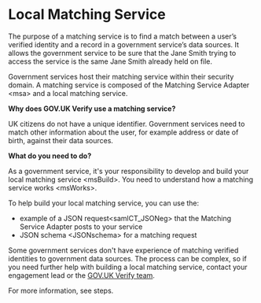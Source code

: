 Local Matching Service
======================

The purpose of a matching service is to find a match between a user’s
verified identity and a record in a government service’s data sources.
It allows the government service to be sure that the Jane Smith trying
to access the service is the same Jane Smith already held on file.

Government services host their matching service within their security
domain. A matching service is composed of the
Matching Service Adapter \<msa\> and a local matching service.

**Why does GOV.UK Verify use a matching service?**

UK citizens do not have a unique identifier. Government services need to
match other information about the user, for example address or date of
birth, against their data sources.

**What do you need to do?**

As a government service, it's your responsibility to develop and
build your local matching service \<msBuild\>. You need to understand
how a matching service works \<msWorks\>.

To help build your local matching service, you can use the:

-   example of a JSON request\<samlCT\_JSONeg\> that the Matching
    Service Adapter posts to your service
-   JSON schema \<JSONschema\> for a matching request

Some government services don't have experience of matching verified
identities to government data sources. The process can be complex, so if
you need further help with building a local matching service, contact
your engagement lead or the [GOV.UK Verify
team](http://rp-environment-request.ida.digital.cabinet-office.gov.uk/contact_form).

For more information, see steps.
